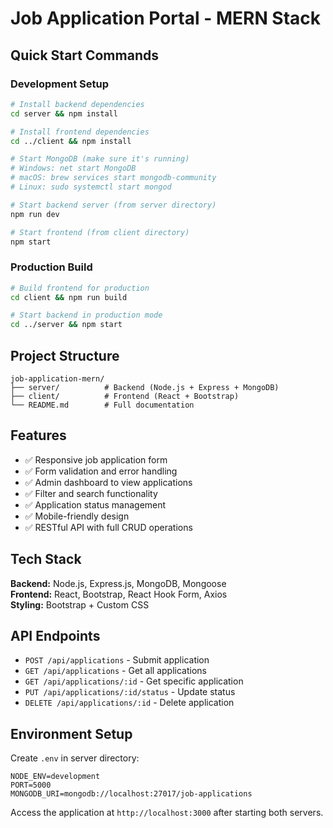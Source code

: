 # Job Application Portal - MERN Stack

## Quick Start Commands

### Development Setup
```bash
# Install backend dependencies
cd server && npm install

# Install frontend dependencies  
cd ../client && npm install

# Start MongoDB (make sure it's running)
# Windows: net start MongoDB
# macOS: brew services start mongodb-community
# Linux: sudo systemctl start mongod

# Start backend server (from server directory)
npm run dev

# Start frontend (from client directory) 
npm start
```

### Production Build
```bash
# Build frontend for production
cd client && npm run build

# Start backend in production mode
cd ../server && npm start
```

## Project Structure
```
job-application-mern/
├── server/          # Backend (Node.js + Express + MongoDB)
├── client/          # Frontend (React + Bootstrap)  
└── README.md        # Full documentation
```

## Features
- ✅ Responsive job application form
- ✅ Form validation and error handling
- ✅ Admin dashboard to view applications
- ✅ Filter and search functionality
- ✅ Application status management
- ✅ Mobile-friendly design
- ✅ RESTful API with full CRUD operations

## Tech Stack
**Backend:** Node.js, Express.js, MongoDB, Mongoose  
**Frontend:** React, Bootstrap, React Hook Form, Axios  
**Styling:** Bootstrap + Custom CSS

## API Endpoints
- `POST /api/applications` - Submit application
- `GET /api/applications` - Get all applications  
- `GET /api/applications/:id` - Get specific application
- `PUT /api/applications/:id/status` - Update status
- `DELETE /api/applications/:id` - Delete application

## Environment Setup
Create `.env` in server directory:
```
NODE_ENV=development
PORT=5000
MONGODB_URI=mongodb://localhost:27017/job-applications
```

Access the application at `http://localhost:3000` after starting both servers.